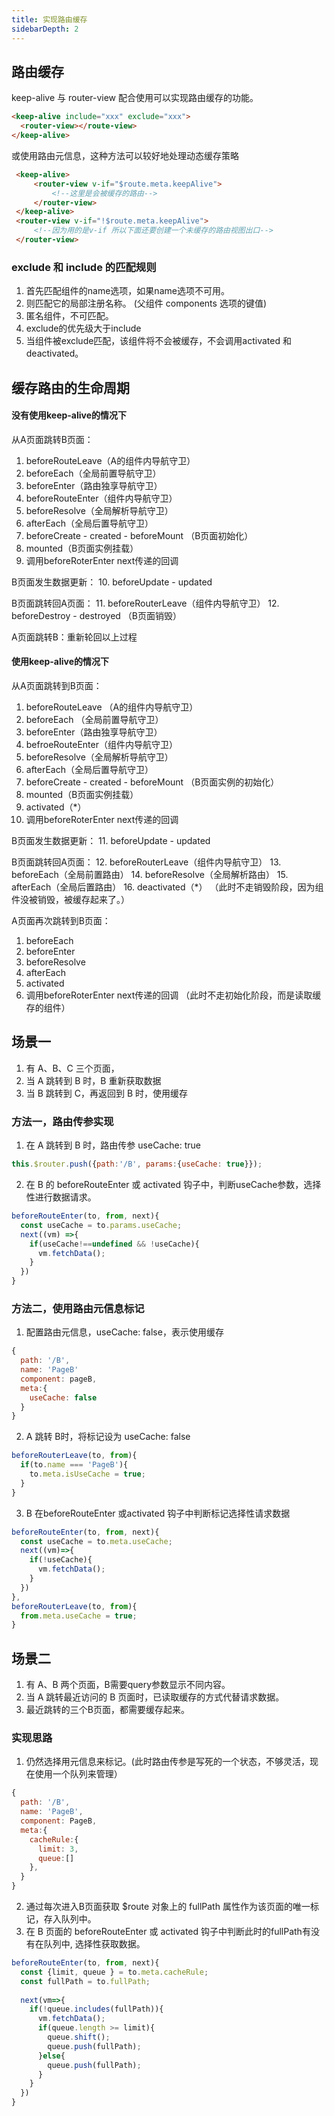 ```yaml
---
title: 实现路由缓存
sidebarDepth: 2
---
```


## 路由缓存

keep-alive 与 router-view 配合使用可以实现路由缓存的功能。

```html
<keep-alive include="xxx" exclude="xxx">
  <router-view></route-view>
</keep-alive>
```
或使用路由元信息，这种方法可以较好地处理动态缓存策略

```html
 <keep-alive>
     <router-view v-if="$route.meta.keepAlive">
         <!--这里是会被缓存的路由-->
     </router-view>
 </keep-alive>
 <router-view v-if="!$route.meta.keepAlive">
     <!--因为用的是v-if 所以下面还要创建一个未缓存的路由视图出口-->
 </router-view>
```
### exclude 和 include 的匹配规则
1. 首先匹配组件的name选项，如果name选项不可用。
2. 则匹配它的局部注册名称。 (父组件 components 选项的键值)
3. 匿名组件，不可匹配。
4. exclude的优先级大于include
5. 当组件被exclude匹配，该组件将不会被缓存，不会调用activated 和 deactivated。


## 缓存路由的生命周期

#### 没有使用keep-alive的情况下
从A页面跳转B页面：
1. beforeRouteLeave（A的组件内导航守卫）
2. beforeEach（全局前置导航守卫）
3. beforeEnter（路由独享导航守卫）
4. beforeRouteEnter（组件内导航守卫）
5. beforeResolve（全局解析导航守卫）
6. afterEach（全局后置导航守卫）
7. beforeCreate - created - beforeMount （B页面初始化）
8. mounted（B页面实例挂载）
9. 调用beforeRoterEnter next传递的回调

B页面发生数据更新：
10. beforeUpdate - updated

B页面跳转回A页面：
11. beforeRouterLeave（组件内导航守卫）
12. beforeDestroy - destroyed （B页面销毁）

A页面跳转B：重新轮回以上过程

#### 使用keep-alive的情况下

从A页面跳转到B页面：
1. beforeRouteLeave （A的组件内导航守卫）
2. beforeEach （全局前置导航守卫）
3. beforeEnter（路由独享导航守卫）
4. befroeRouteEnter（组件内导航守卫）
5. beforeResolve（全局解析导航守卫）
6. afterEach（全局后置导航守卫）
7. beforeCreate - created - beforeMount （B页面实例的初始化）
8. mounted（B页面实例挂载）
9. activated（*）
10. 调用beforeRoterEnter next传递的回调

B页面发生数据更新：
11. beforeUpdate - updated

B页面跳转回A页面：
12. beforeRouterLeave（组件内导航守卫）
13. beforeEach（全局前置路由）
14. beforeResolve（全局解析路由）
15. afterEach（全局后置路由）
16. deactivated（*）
（此时不走销毁阶段，因为组件没被销毁，被缓存起来了。）

A页面再次跳转到B页面：
1. beforeEach
2. beforeEnter
3. beforeResolve
4. afterEach
5. activated
10. 调用beforeRoterEnter next传递的回调
（此时不走初始化阶段，而是读取缓存的组件）

## 场景一
1. 有 A、B、C 三个页面，
2. 当 A 跳转到 B 时，B 重新获取数据
3. 当 B 跳转到 C，再返回到 B 时，使用缓存

### 方法一，路由传参实现
1. 在 A 跳转到 B 时，路由传参 useCache: true
```js
this.$router.push({path:'/B', params:{useCache: true}});
```
2. 在 B 的 beforeRouteEnter 或 activated 钩子中，判断useCache参数，选择性进行数据请求。
```js
beforeRouteEnter(to, from, next){
  const useCache = to.params.useCache;
  next((vm) =>{
    if(useCache!==undefined && !useCache){
      vm.fetchData();
    }
  })
}
```
### 方法二，使用路由元信息标记
1. 配置路由元信息，useCache: false，表示使用缓存
```js
{
  path: '/B',
  name: 'PageB'
  component: pageB,
  meta:{
    useCache: false
  }
}
```

2. A 跳转 B时，将标记设为 useCache: false
```js
beforeRouterLeave(to, from){
  if(to.name === 'PageB'){
    to.meta.isUseCache = true;
  }
}
```

3. B 在beforeRouteEnter 或activated 钩子中判断标记选择性请求数据
```js
beforeRouteEnter(to, from, next){
  const useCache = to.meta.useCache;
  next((vm)=>{
    if(!useCache){
      vm.fetchData();
    }
  }) 
},
beforeRouterLeave(to, from){
  from.meta.useCache = true;
}
```

## 场景二

1. 有 A、B 两个页面，B需要query参数显示不同内容。
2. 当 A 跳转最近访问的 B 页面时，已读取缓存的方式代替请求数据。
3. 最近跳转的三个B页面，都需要缓存起来。

### 实现思路
1. 仍然选择用元信息来标记。(此时路由传参是写死的一个状态，不够灵活，现在使用一个队列来管理）
```js
{
  path: '/B',
  name: 'PageB',
  component: PageB,
  meta:{
    cacheRule:{
      limit: 3,
      queue:[]
    },
  }
}
```
2. 通过每次进入B页面获取 $route 对象上的 fullPath 属性作为该页面的唯一标记，存入队列中。
3. 在 B 页面的 beforeRouteEnter 或 activated 钩子中判断此时的fullPath有没有在队列中, 选择性获取数据。
```js
beforeRouteEnter(to, from, next){
  const {limit, queue } = to.meta.cacheRule;
  const fullPath = to.fullPath;
  
  next(vm=>{
    if(!queue.includes(fullPath)){
      vm.fetchData();
      if(queue.length >= limit){
        queue.shift();
        queue.push(fullPath);
      }else{
        queue.push(fullPath);
      }
    }
  })
}
```